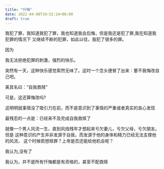 ```yaml
---
title: "忏悔"
date: 2022-04-08T19:52:24+08:00
draft: true
---
```




 
我犯了罪，我知道我犯了罪，我也知道我会后悔，但是我还是犯了罪,我在知道我犯罪的情况下
又继续不断的犯罪，如此以往，我犯了很多的罪。

因为

我无法拒绝犯罪的刺激，强烈的快乐。

突然有一天，这种快乐感觉索然无味了。这时一个念头便冒了出来：要不我悔改自己吧。

美其名曰：“自我救赎”

可是，这还算悔改吗?

这明明就事情没了吸引力在前，而不是意识到了事情的严重或者真实的良心发现

最残忍的一点是：已经来不及完成自我救赎了

就像一个男人风流一生，直到风烛残年才想起来亏欠妻儿，亏欠父母，亏欠朋友。但是
这种意识的产生并非发源于自我，而发源于他的身体和精力已经无法支撑他的风流，
这个时候若想赎罪？上帝是否还能给他机会呢？

我认为,没有了

我认为，并不是所有忏悔都是有资格的，甚至不配救赎